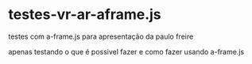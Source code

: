 # testes-vr-ar-aframe.js
testes com a-frame.js para apresentação da paulo freire

apenas testando o que é possivel fazer e como fazer usando a-frame.js
